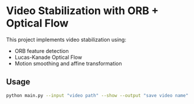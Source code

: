 # Video Stabilization with ORB + Optical Flow

This project implements video stabilization using:
- ORB feature detection
- Lucas-Kanade Optical Flow
- Motion smoothing and affine transformation

## Usage

```bash
python main.py --input "video path" --show --output "save video name"
